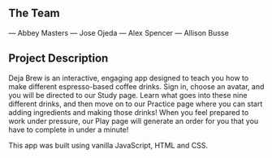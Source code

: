 ## The Team
— Abbey Masters
— Jose Ojeda
— Alex Spencer
— Allison Busse

## Project Description
Deja Brew is an interactive, engaging app designed to teach you how to make different espresso-based coffee drinks. Sign in, choose an avatar, and you will be directed to our Study page. Learn what goes into these nine different drinks, and then move on to our Practice page where you can start adding ingredients and making those drinks! When you feel prepared to work under pressure, our Play page will generate an order for you that you have to complete in under a minute! 

This app was built using vanilla JavaScript, HTML and CSS. 